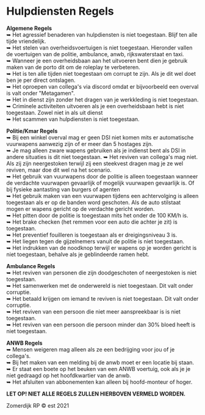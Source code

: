 # Hulpdiensten Regels

<b>Algemene Regels</b> </br>
 ➥ Het agressief benaderen van hulpdiensten is niet toegestaan. Blijf ten alle tijde vriendelijk.</br>
 ➥ Het stelen van overheidsvoertuigen is niet toegestaan. Hieronder vallen de voertuigen van de politie, ambulance, anwb, rijkswaterstaat en taxi.</br>
 ➥ Wanneer je een overheidsbaan aan het uitvoeren bent dien je gebruik maken van de porto dit om de roleplay te verbeteren.</br>
 ➥ Het is ten alle tijden niet toegestaan om corrupt te zijn. Als je dit wel doet ben je per direct ontslagen.</br>
 ➥ Het oproepen van collega's via discord omdat er bijvoorbeeld een overval is valt onder "Metagamen".</br>
 ➥ Het in dienst zijn zonder het dragen van je werkkleding is niet toegestaan. </br>
 ➥ Criminele activiteiten uitvoeren als je een overheidsbaan hebt is niet toegestaan. Zowel niet in als uit dienst</br>
 ➥ Het scammen van hulpdiensten is niet toegestaan.</br>
 
<b>Politie/Kmar Regels</b> </br>
 ➥ Bij een winkel overval mag er geen DSI niet komen mits er automatische vuurwapens aanwezig zijn of er meer dan 5 hostages zijn.</br>
 ➥ Je mag alleen zware wapens gebruiken als je indienst bent als DSI in andere situaties is dit niet toegestaan.
 ➥ Het reviven van collega's mag niet. Als zij zijn neergestoken terwijl zij een steekvest dragen mag je ze wel reviven, maar doe dit wel na het scenario. </br>
 ➥ Het gebruik van vuurwapens door de politie is alleen toegestaan wanneer de verdachte vuurwapen gevaarlijk of mogelijk vuurwapen gevaarlijk is. Of bij fysieke aantasting van burgers of agenten </br>
 ➥ Het gebruik maken van een vuurwapen tijdens een achtervolging is alleen toegestaan als er op de banden word geschoten. Als de auto stilstaat mogen er wapens gericht op de verdachte gericht worden.</br>
 ➥ Het pitten door de politie is toegestaan mits het onder de 100 KM/h is. </br>
 ➥ Het brake checken (het remmen voor een auto die achter je zit) is toegestaan. </br>
 ➥ Het preventief fouilleren is toegestaan als er dreigingsniveau 3 is. </br>
 ➥ Het liegen tegen de gijzelnemers vanuit de politie is niet toegestaan.</br>
 ➥ Het indrukken van de noodknop terwijl er wapens op je worden gericht is niet toegestaan, behalve als je geblindeerde ramen hebt.</br>
 
<b>Ambulance Regels</b> </br>
 ➥ Het reviven van personen die zijn doodgeschoten of neergestoken is niet toegestaan.</br>
 ➥ Het samenwerken met de onderwereld is niet toegestaan. Dit valt onder corruptie.</br>
 ➥ Het betaald krijgen om iemand te reviven is niet toegestaan. Dit valt onder corruptie.</br>
 ➥ Het reviven van een persoon die niet meer aanspreekbaar is is niet toegestaan.</br> 
 ➥ Het reviven van een persoon die persoon minder dan 30% bloed heeft is niet toegestaan.</br>

<b>ANWB Regels</b> </br>
 ➥ Mensen weigeren mag alleen als ze een bedrijging voor jou of je collega's. </br>
 ➥ Bij het maken van een melding bij de anwb moet er een locatie bij staan. </br>
 ➥ Er staat een boete op het beuken van een ANWB voertuig, ook als je je niet gedraagd op het hoofdkwartier van de anwb.</br>
 ➥ Het afsluiten van abbonementen kan alleen bij hoofd-monteur of hoger.</br>
 
<b>LET OP! NIET ALLE REGELS ZULLEN HIERBOVEN VERMELD WORDEN.</b>

Zomerdijk RP © est 2021